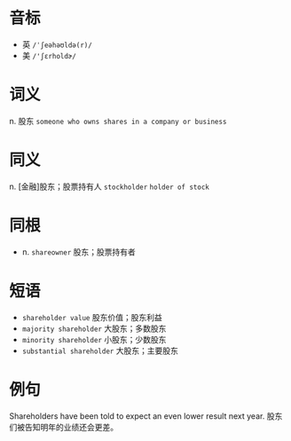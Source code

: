 # 音标

- 英 `/ˈʃeəhəʊldə(r)/`
- 美 `/'ʃɛrholdɚ/`

# 词义

n. 股东
`someone who owns shares in a company or business`

# 同义

n. [金融]股东；股票持有人
`stockholder` `holder of stock`

# 同根

- n. `shareowner` 股东；股票持有者

# 短语

- `shareholder value` 股东价值；股东利益
- `majority shareholder` 大股东；多数股东
- `minority shareholder` 小股东；少数股东
- `substantial shareholder` 大股东；主要股东

# 例句

Shareholders have been told to expect an even lower result next year.
股东们被告知明年的业绩还会更差。


